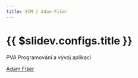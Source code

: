 ```yaml
---
title: SCM | Adam Fišer
---
```

# {{ $slidev.configs.title }}

<div class="">
    <p class="opacity-75">PVA Programování a vývoj aplikací</p>
</div>
<!--
<div class="absolute bottom-10">
    <p class="opacity-75">subtitulek</p>
	<h1>titulek</h1>
</div>
-->

<div class="absolute bottom-10 opacity-75 ">
	<span class="font-700">
		<a href="https://github.com/AdamFiser" target="_blank" class="cursor-pointer !border-none !hover:text-white"><mdi-github /> Adam Fišer</a><br>
	</span>
</div>

<div class="abs-br mr-6 mb-10">
    <span
      @click="$slidev.nav.next"
      class="arrow-container cursor-pointer slidev-icon-btn opacity-50 !border-none !hover:text-white">
    <material-symbols-arrow-forward-ios-rounded />
    </span>
</div>